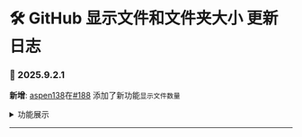 # **🛠️ GitHub 显示文件和文件夹大小 更新日志**

### **📅 2025.9.2.1**

**新增**: [aspen138](https://github.com/aspen138)在[#188](https://github.com/ChinaGodMan/UserScripts/issues/188) 添加了新功能`显示文件数量` 
<details>
  <summary>功能展示</summary>
<img src="https://s2.loli.net/2025/09/02/PS6w42WGiOLrqRZ.png" alt="功能显示" width="500" height="900">
</details>

---
